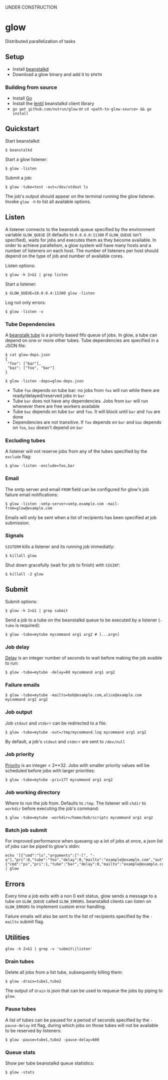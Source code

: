 UNDER CONSTRUCTION

# glow

Distributed parallelization of tasks

## Setup 

- Install [beanstalkd](http://kr.github.com/beanstalkd/download.html)
- Download a glow binary and add it to `$PATH`

### Building from source

- Install [Go](http://golang.org/doc/install)
- Install the [lentil](https://github.com/nutrun/lentil) beanstalkd client library
- `go get github.com/nutrun/glow` or `cd <path-to-glow-source> && go install` 

## Quickstart

Start beanstalkd:

```
$ beanstalkd
```

Start a glow listener:

```
$ glow -listen
```

Submit a job:

```
$ glow -tube=test -out=/dev/stdout ls
```

The job's output should appear on the terminal running the glow listener. Invoke `glow -h` to list all available options.

## Listen

A listener connects to the beanstalk queue specified by the environment variable `GLOW_QUEUE` (it defaults to `0.0.0.0:11300` if `GLOW_QUEUE` isn't specified), waits for jobs and executes them as they become available. In order to achieve parallelism, a glow system will have many hosts and a number of listeners on each host. The number of listeners per host should depend on the type of job and number of available cores.

Listen options:

```
$ glow -h 2>&1 | grep listen
```

Start a listener:

```
$ GLOW_QUEUE=10.0.0.4:11300 glow -listen
```

Log not only errors:

```
$ glow -listen -v
```


### Tube Dependencies

A [beanstalk tube](https://github.com/kr/beanstalkd/blob/master/doc/protocol.txt#L105) is a priority based fifo queue of jobs. In glow, a tube can depend on one or more other tubes. Tube dependencies are specified in a JSON file:

```
$ cat glow-deps.json
{
 "foo": ["bar"],
 "baz": ["foo", "bar"]
}

$ glow -listen -deps=glow-deps.json
```

- Tube `foo` depends on tube bar: no jobs from `foo` will run while there are ready/delayed/reserved jobs in `bar`
- Tube `bar` does not have any dependencies. Jobs from `bar` will run whenever there are free workers available
- Tube `baz` depends on tube `bar` and `foo`. It will block until `bar` and `foo` are done
- Dependencies are not transitive. If `foo` depends on `bar` and `baz` depends on `foo`, `baz` doesn't depend on `bar`

### Excluding tubes

A listener will not reserve jobs from any of the tubes specified by the `exclude` flag:

```
$ glow -listen -exclude=foo,bar
```

### Email

The smtp server and email `FROM` field can be configured for glow's job failure email notifications:

```
$ glow -listen -smtp-server=smtp.example.com -mail-from=glow@example.com
```

Emails will only be sent when a list of recipients has been specified at job submission.

### Signals

`SIGTERM` kills a listener and its running job immediatly:

```
$ killall glow 
```

Shut down gracefully (wait for job to finish) with `SIGINT`:

```
$ killall -2 glow
```


## Submit

Submit options:

```
$ glow -h 2>&1 | grep submit
```

Send a job to a tube on the beanstalkd queue to be executed by a listener (`-tube` is required):

```
$ glow -tube=mytube mycommand arg1 arg2 # [...argn]
```

### Job delay

[Delay](https://github.com/kr/beanstalkd/blob/master/doc/protocol.txt#L136) is an integer number of seconds to wait before making the job avaible to run:

```
$ glow -tube=mytube -delay=60 mycommand arg1 arg2
```

### Failure emails

```
$ glow -tube=mytube -mailto=bob@example.com,alice@example.com mycommand arg1 arg2
```

### Job output

Job `stdout` and `stderr` can be redirected to a file:

```
$ glow -tube=mytube -out=/tmp/mycommand.log mycommand arg1 arg2
```

By default, a job's `stdout` and `stderr` are sent to `/dev/null`

### Job priority

[Priority](https://github.com/kr/beanstalkd/blob/master/doc/protocol.txt#L132) is an integer < 2**32. Jobs with smaller priority values will be scheduled before jobs with larger priorities:

```
$ glow -tube=mytube -pri=177 mycommand arg1 arg2
```

### Job working directory

Where to run the job from. Defaults to `/tmp`. The listener will `chdir` to `workdir` before executing the job's command:

```
$ glow -tube=mytube -workdir=/home/bob/scripts mycommand arg1 arg2
```

### Batch job submit
For improved performance when queueng up a lot of jobs at once, a json list of jobs can be piped to glow's stdin: 

```
echo '[{"cmd":"ls","arguments":["-l", "-a"],"pri":0,"tube":"foo","delay":0,"mailto":"example@example.com","out":"/tmp/glow.out","workdir":"/tmp/glow"},{"cmd":"ps","pri":1,"tube":"bar","delay":0,"mailto":"example@example.com","out":"/tmp/glow.out","workdir":"/tmp/glow"}]' | glow
```

## Errors

Every time a job exits with a non 0 exit status, glow sends a message to a tube on `GLOW_QUEUE` called `GLOW_ERRORS`. beanstalkd clients can listen on `GLOW_ERRORS` to implement custom error handling. 

Failure emails will also be sent to the list of recipients specified by the `-mailto` submit flag.

## Utilities

```
glow -h 2>&1 | grep -v 'submit\|listen'
```

### Drain tubes

Delete all jobs from a list tube, subsequently killing them:

```
$ glow -drain=tube1,tube2
```

The output of `drain` is json that can be used to requeue the jobs by piping to `glow`.

### Pause tubes

A list of tubes can be paused for a period of seconds specified by the `-pause-delay` int flag, during which jobs on those tubes will not be available to be reserved by listeners:

```
$ glow -pause=tube1,tube2 -pause-delay=600
```

### Queue stats

Show per tube beanstalkd queue statistics:

```
$ glow -stats
```

